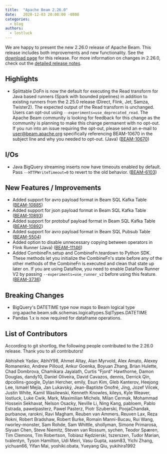 ```yaml
---
title:  "Apache Beam 2.26.0"
date:   2020-12-03 20:00:00 -0800
categories:
  - blog
authors:
  - lostluck
---
```

<!--
Licensed under the Apache License, Version 2.0 (the "License");
you may not use this file except in compliance with the License.
You may obtain a copy of the License at
http://www.apache.org/licenses/LICENSE-2.0
Unless required by applicable law or agreed to in writing, software
distributed under the License is distributed on an "AS IS" BASIS,
WITHOUT WARRANTIES OR CONDITIONS OF ANY KIND, either express or implied.
See the License for the specific language governing permissions and
limitations under the License.
-->
We are happy to present the new 2.26.0 release of Apache Beam. This release includes both improvements and new functionality.
See the [download page](/get-started/downloads/#2250-2020-12-04) for this release.
For more information on changes in 2.26.0, check out the
[detailed release notes](https://issues.apache.org/jira/secure/ReleaseNote.jspa?projectId=12319527&version=12348833).

## Highlights

* Splittable DoFn is now the default for executing the Read transform for Java based runners (Spark with bounded pipelines) in addition to existing runners from the 2.25.0 release (Direct, Flink, Jet, Samza, Twister2). The expected output of the Read transform is unchanged. Users can opt-out using `--experiments=use_deprecated_read`. The Apache Beam community is looking for feedback for this change as the community is planning to make this change permanent with no opt-out. If you run into an issue requiring the opt-out, please send an e-mail to [user@beam.apache.org](mailto:user@beam.apache.org) specifically referencing BEAM-10670 in the subject line and why you needed to opt-out. (Java) ([BEAM-10670](https://issues.apache.org/jira/browse/BEAM-10670))

## I/Os

* Java BigQuery streaming inserts now have timeouts enabled by default. Pass `--HTTPWriteTimeout=0` to revert to the old behavior. ([BEAM-6103](https://issues.apache.org/jira/browse/BEAM-6103))

## New Features / Improvements
* Added support for avro payload format in Beam SQL Kafka Table ([BEAM-10885](https://issues.apache.org/jira/browse/BEAM-10885))
* Added support for json payload format in Beam SQL Kafka Table ([BEAM-10893](https://issues.apache.org/jira/browse/BEAM-10893))
* Added support for protobuf payload format in Beam SQL Kafka Table ([BEAM-10892](https://issues.apache.org/jira/browse/BEAM-10892))
* Added support for avro payload format in Beam SQL Pubsub Table ([BEAM-5504](https://issues.apache.org/jira/browse/BEAM-5504))
* Added option to disable unnecessary copying between operators in Flink Runner (Java) ([BEAM-11146](https://issues.apache.org/jira/browse/BEAM-11146))
* Added CombineFn.setup and CombineFn.teardown to Python SDK. These methods let you initialize the CombineFn's state before any of the other methods of the CombineFn is executed and clean that state up later on. If you are using Dataflow, you need to enable Dataflow Runner V2 by passing `--experiments=use_runner_v2` before using this feature. ([BEAM-3736](https://issues.apache.org/jira/browse/BEAM-3736))

## Breaking Changes

* BigQuery's DATETIME type now maps to Beam logical type org.apache.beam.sdk.schemas.logicaltypes.SqlTypes.DATETIME
* Pandas 1.x is now required for dataframe operations.

## List of Contributors

According to git shortlog, the following people contributed to the 2.26.0 release. Thank you to all contributors!

Abhishek Yadav, AbhiY98, Ahmet Altay, Alan Myrvold, Alex Amato, Alexey Romanenko,
Andrew Pilloud, Ankur Goenka, Boyuan Zhang, Brian Hulette, Chad Dombrova,
Chamikara Jayalath, Curtis "Fjord" Hawthorne, Damon Douglas, dandy10, Daniel Oliveira,
David Cavazos, dennis, Derrick Qin, dpcollins-google, Dylan Hercher, emily, Esun Kim,
Gleb Kanterov, Heejong Lee, Ismaël Mejía, Jan Lukavský, Jean-Baptiste Onofré, Jing,
Jozef Vilcek, Justin White, Kamil Wasilewski, Kenneth Knowles, kileys, Kyle Weaver,
lostluck, Luke Cwik, Mark, Maximilian Michels, Milan Cermak, Mohammad Hossein Sekhavat,
Nelson Osacky, Neville Li, Ning Kang, pabloem, Pablo Estrada, pawelpasterz,
Pawel Pasterz, Piotr Szuberski, PoojaChandak, purbanow, rarokni, Ravi Magham,
Reuben van Ammers, Reuven Lax, Reza Rokni, Robert Bradshaw, Robert Burke,
Romain Manni-Bucau, Rui Wang, rworley-monster, Sam Rohde, Sam Whittle, shollyman,
Simone Primarosa, Siyuan Chen, Steve Niemitz, Steven van Rossum, sychen, Teodor Spæren,
Tim Clemons, Tim Robertson, Tobiasz Kędzierski, tszerszen, Tudor Marian, tvalentyn,
Tyson Hamilton, Udi Meiri, Vasu Gupta, xasm83, Yichi Zhang, yichuan66, Yifan Mai,
yoshiki.obata, Yueyang Qiu, yukihira1992
